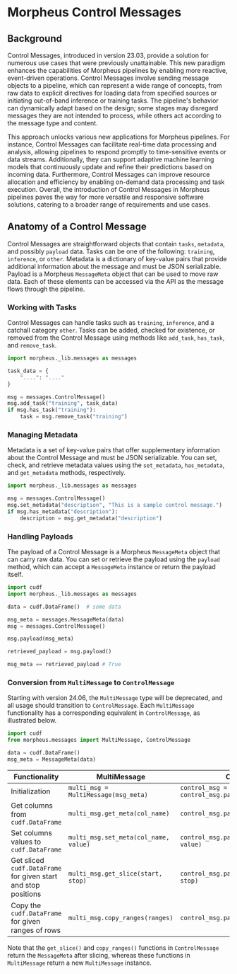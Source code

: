 <!--
SPDX-FileCopyrightText: Copyright (c) 2022-2024, NVIDIA CORPORATION & AFFILIATES. All rights reserved.
SPDX-License-Identifier: Apache-2.0

Licensed under the Apache License, Version 2.0 (the "License");
you may not use this file except in compliance with the License.
You may obtain a copy of the License at

http://www.apache.org/licenses/LICENSE-2.0

Unless required by applicable law or agreed to in writing, software
distributed under the License is distributed on an "AS IS" BASIS,
WITHOUT WARRANTIES OR CONDITIONS OF ANY KIND, either express or implied.
See the License for the specific language governing permissions and
limitations under the Licensesages.cpp
-->

# Morpheus Control Messages

## Background

Control Messages, introduced in version 23.03, provide a solution for numerous use cases that were previously unattainable. This new paradigm enhances the capabilities of Morpheus pipelines by enabling more reactive, event-driven operations. Control Messages involve sending message objects to a pipeline, which can represent a wide range of concepts, from raw data to explicit directives for loading data from specified sources or initiating out-of-band inference or training tasks. The pipeline's behavior can dynamically adapt based on the design; some stages may disregard messages they are not intended to process, while others act according to the message type and content.

This approach unlocks various new applications for Morpheus pipelines. For instance, Control Messages can facilitate real-time data processing and analysis, allowing pipelines to respond promptly to time-sensitive events or data streams. Additionally, they can support adaptive machine learning models that continuously update and refine their predictions based on incoming data. Furthermore, Control Messages can improve resource allocation and efficiency by enabling on-demand data processing and task execution. Overall, the introduction of Control Messages in Morpheus pipelines paves the way for more versatile and responsive software solutions, catering to a broader range of requirements and use cases.

## Anatomy of a Control Message

Control Messages are straightforward objects that contain `tasks`, `metadata`, and possibly `payload` data. Tasks can be one of the following: `training`, `inference`, or `other`. Metadata is a dictionary of key-value pairs that provide additional information about the message and must be JSON serializable. Payload is a Morpheus `MessageMeta` object that can be used to move raw data. Each of these elements can be accessed via the API as the message flows through the pipeline.

### Working with Tasks

Control Messages can handle tasks such as `training`, `inference`, and a catchall category `other`. Tasks can be added, checked for existence, or removed from the Control Message using methods like `add_task`, `has_task`, and `remove_task`.

```python
import morpheus._lib.messages as messages

task_data = {
    "....": "...."
}

msg = messages.ControlMessage()
msg.add_task("training", task_data)
if msg.has_task("training"):
    task = msg.remove_task("training")
```

### Managing Metadata

Metadata is a set of key-value pairs that offer supplementary information about the Control Message and must be JSON serializable. You can set, check, and retrieve metadata values using the `set_metadata`, `has_metadata`, and `get_metadata` methods, respectively.

```python
import morpheus._lib.messages as messages

msg = messages.ControlMessage()
msg.set_metadata("description", "This is a sample control message.")
if msg.has_metadata("description"):
    description = msg.get_metadata("description")
```

### Handling Payloads

The payload of a Control Message is a Morpheus `MessageMeta` object that can carry raw data. You can set or retrieve the payload using the `payload` method, which can accept a `MessageMeta` instance or return the payload itself.

```python
import cudf
import morpheus._lib.messages as messages

data = cudf.DataFrame()  # some data

msg_meta = messages.MessageMeta(data)
msg = messages.ControlMessage()

msg.payload(msg_meta)

retrieved_payload = msg.payload()

msg_meta == retrieved_payload # True
```

<!-- ### Conversion from `MultiMessage` to `ControlMessage`
From version 24.06, the `MultiMessage` type will be deprecated and all the use cases should be migrated to use `ControlMessage`. For each functionality of `MutliMessage`, there is an equivelence in `ControlMessage`, as shown below.

```python
import cudf
from morpheus.messages import MultiMessage, ControlMessage

data = cudf.DataFrame()
msg_meta = MessageMeta(data)

# Message initialization

# MultiMessage
multi_msg = MultiMessage(msg_meta)

# ControlMessage
control_msg = ControlMessage()
control_msg.payload(msg_meta)

# Get columns from cudf.DataFrame
multi_msg_df_cols = multi_msg.get_meta(col_name)

control_msg_df_cols = control_msg.payload().get_data(col_name)

# Set columns values to cudf.DataFrame
multi_msg.set_meta(col_name, value)

control_msg.payload().set_data(col_name, value)

# Copy the cudf.DataFrame for the given ranges of rows
multi_msg_ranges = multi_msg.copy_ranges(ranges)

control_msg_ranges = ControlMessage(control_msg)
control_msg_ranges.payload(control_msg.payload().copy_ranges(ranges))

# Get sliced cudf.DataFrame for the given start and stop positions
multi_msg_sliced = multi_msg.get_slice(start, stop)

control_msg_sliced = ControlMessage(control_msg)
control_msg_sliced.payload(control_msg.payload().get_slice(start, stop)) 

``` -->
### Conversion from `MultiMessage` to `ControlMessage`

Starting with version 24.06, the `MultiMessage` type will be deprecated, and all usage should transition to `ControlMessage`. Each `MultiMessage` functionality has a corresponding equivalent in `ControlMessage`, as illustrated below.
```python
import cudf
from morpheus.messages import MultiMessage, ControlMessage

data = cudf.DataFrame()
msg_meta = MessageMeta(data)
```

| **Functionality**                                              | **MultiMessage**                      | **ControlMessage**                                                  |
| -------------------------------------------------------------- | ------------------------------------- | ------------------------------------------------------------------- |
| Initialization                                                 | `multi_msg = MultiMessage(msg_meta)`  | `control_msg = ControlMessage()`<br>`control_msg.payload(msg_meta)` |
| Get columns from `cudf.DataFrame`                              | `multi_msg.get_meta(col_name)`        | `control_msg.payload().get_data(col_name)`                          |
| Set columns values to `cudf.DataFrame`                         | `multi_msg.set_meta(col_name, value)` | `control_msg.payload().set_data(col_name, value)`                   |
| Get sliced `cudf.DataFrame` for given start and stop positions | `multi_msg.get_slice(start, stop)`    | `control_msg.payload().get_slice(start, stop)`                      |
| Copy the `cudf.DataFrame` for given ranges of rows             | `multi_msg.copy_ranges(ranges)`       | `control_msg.payload().copy_ranges(ranges)`                         |

Note that the `get_slice()` and `copy_ranges()` functions in `ControlMessage` return the `MessageMeta` after slicing, whereas these functions in `MultiMessage` return a new `MultiMessage` instance.
